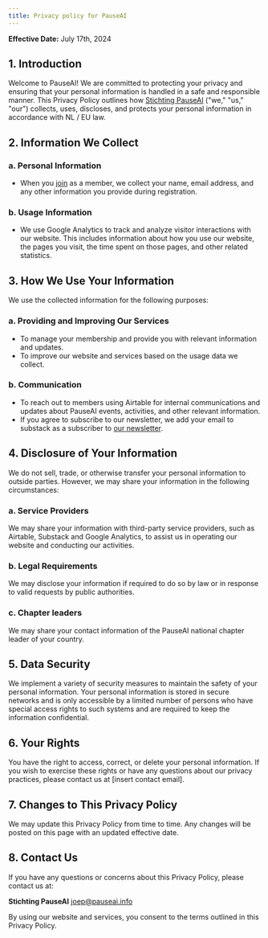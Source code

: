 ```yaml
---
title: Privacy policy for PauseAI
---
```


**Effective Date:** July 17th, 2024

## 1. Introduction

Welcome to PauseAI!
We are committed to protecting your privacy and ensuring that your personal information is handled in a safe and responsible manner.
This Privacy Policy outlines how [Stichting PauseAI](/legal) ("we," "us," "our") collects, uses, discloses, and protects your personal information in accordance with NL / EU law.

## 2. Information We Collect

### a. Personal Information

- When you [join](/join) as a member, we collect your name, email address, and any other information you provide during registration.

### b. Usage Information

- We use Google Analytics to track and analyze visitor interactions with our website. This includes information about how you use our website, the pages you visit, the time spent on those pages, and other related statistics.

## 3. How We Use Your Information

We use the collected information for the following purposes:

### a. Providing and Improving Our Services

- To manage your membership and provide you with relevant information and updates.
- To improve our website and services based on the usage data we collect.

### b. Communication

- To reach out to members using Airtable for internal communications and updates about PauseAI events, activities, and other relevant information.
- If you agree to subscribe to our newsletter, we add your email to substack as a subscriber to [our newsletter](https://pauseai.substack.com/).

## 4. Disclosure of Your Information

We do not sell, trade, or otherwise transfer your personal information to outside parties. However, we may share your information in the following circumstances:

### a. Service Providers

We may share your information with third-party service providers, such as Airtable, Substack and Google Analytics, to assist us in operating our website and conducting our activities.

### b. Legal Requirements

We may disclose your information if required to do so by law or in response to valid requests by public authorities.

### c. Chapter leaders

We may share your contact information of the PauseAI national chapter leader of your country.

## 5. Data Security

We implement a variety of security measures to maintain the safety of your personal information. Your personal information is stored in secure networks and is only accessible by a limited number of persons who have special access rights to such systems and are required to keep the information confidential.

## 6. Your Rights

You have the right to access, correct, or delete your personal information. If you wish to exercise these rights or have any questions about our privacy practices, please contact us at [insert contact email].

## 7. Changes to This Privacy Policy

We may update this Privacy Policy from time to time. Any changes will be posted on this page with an updated effective date.

## 8. Contact Us

If you have any questions or concerns about this Privacy Policy, please contact us at:

**Stichting PauseAI**
[joep@pauseai.info](mailto:joep@pauseai.info)

By using our website and services, you consent to the terms outlined in this Privacy Policy.
